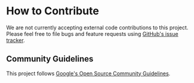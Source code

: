 # How to Contribute

We are not currently accepting external code contributions to this project.
Please feel free to file bugs and feature requests using
[GitHub's issue tracker](https://github.com/googlecloudplatform/cloud_spanner_emulator/issues/new).

## Community Guidelines

This project follows
[Google's Open Source Community Guidelines](https://opensource.google.com/conduct/).
